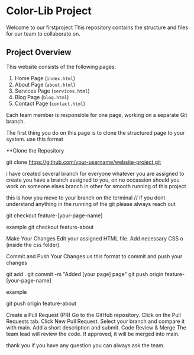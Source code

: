 # Color-Lib Project

Welcome to our firstproject This repository contains the structure and files for our team to collaborate on.

##  Project Overview
This website consists of the following pages:
1. Home Page (`index.html`)
2. About Page (`about.html`)
3. Services Page (`services.html`)
4. Blog Page (`blog.html`)
5. Contact Page (`contact.html`)

Each team member is responsible for one page, working on a separate Git branch.



The first thing you do on this page is to clone the structured page to your system. 
use this format


 **Clone the Repository

git clone https://github.com/your-username/website-project.git



i have created several branch for everyone whatever you are assigned to
create you have a branch assigned to you, on no occassion should you work on 
someone elses branch in other for smooth running of this project

this is how you move to your branch on the terminal
// if you dont understand anything in the running of the git please always reach out

git checkout feature-[your-page-name]

example
git checkout feature-about



Make Your Changes
Edit your assigned HTML file.
Add necessary CSS o (inside the css folder).

 Commit and Push Your Changes
us this format to commit and push your changes

git add .
git commit -m "Added [your page] page"
git push origin feature-[your-page-name]

example

git push origin feature-about




Create a Pull Request (PR)
Go to the GitHub repository.
Click on the Pull Requests tab.
Click New Pull Request.
Select your branch and compare it with main.
Add a short description and submit.
 Code Review & Merge
The team lead will review the code.
If approved, it will be merged into main.


thank you if you have any question you can always ask the team.
